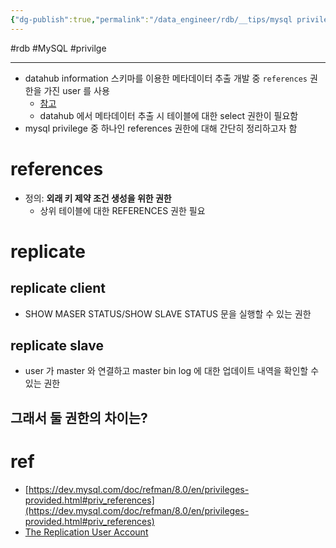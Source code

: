 ```yaml
---
{"dg-publish":true,"permalink":"/data_engineer/rdb/__tips/mysql privilege/","dgPassFrontmatter":true,"created":"","updated":""}
---
```



#rdb #MySQL #privilge

---

- datahub information 스키마를 이용한 메타데이터 추출 개발 중 `references` 권한을 가진 user 를 사용
	- [참고](https://tech.socarcorp.kr/data/2022/03/16/metdata-platform-02.html)
	- datahub 에서 메타데이터 추출 시 테이블에 대한 select 권한이 필요함
- mysql privilege 중 하나인 references 권한에 대해 간단히 정리하고자 함

# references
- 정의: **외래 키 제약 조건 생성을 위한 권한**
	- 상위 테이블에 대한 REFERENCES 권한 필요

# replicate
## replicate client
- SHOW MASER STATUS/SHOW SLAVE STATUS 문을 실행할 수 있는 권한

## replicate slave
- user 가 master 와 연결하고 master bin log 에 대한 업데이트 내역을 확인할 수 있는 권한

## 그래서 둘 권한의 차이는?


# ref
- [https://dev.mysql.com/doc/refman/8.0/en/privileges-provided.html#priv_references](https://dev.mysql.com/doc/refman/8.0/en/privileges-provided.html#priv_references)
- [The Replication User Account](https://www.oreilly.com/library/view/mysql-in-a/9780596514334/ch08s03.html)
